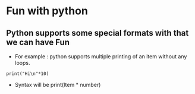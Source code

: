 # Fun with python

## Python supports some special formats with that we can have Fun

- For example : python supports multiple printing of an item without any loops.

`print("Hi\n"*10)`

- Syntax will be print(Item * number)

